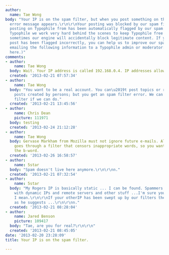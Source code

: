 ```yaml
---
author:
  name: Tae Wong
body: "Your IP is on the spam filter, but when you post something on the forum an
  error message appears.\r\n\r\nYour posting was blocked by our spam filter\r\n\r\nYour
  posting on Typophile from has been automatically flagged by our spam filters.\r\n\r\nAt
  Typophile we work very hard behind the scenes to keep Typophile free of spam. Unfortunately,
  sometimes our engine will accidentally block legitimate content. If you feel your
  post has been flagged incorrectly, you can help us to improve our spam filters by
  emailing the following information to a Typophile admin or moderator:\r\n\r\n(Link
  here.)"
comments:
- author:
    name: Tae Wong
  body: Wait. Your IP address is called 192.168.0.4. IP addresses allows only numbers.
  created: '2013-02-21 07:57:34'
- author:
    name: Tae Wong
  body: "You want to be a real account. You can\u2019t post topics or respond to other
    posts created by persons; but you get an spam filter error. We can avoid the spam
    filter if we can do."
  created: '2013-02-21 13:45:56'
- author:
    name: Chris Dean
    picture: 111971
  body: testing
  created: '2013-02-24 21:12:28'
- author:
    name: Tae Wong
  body: Gervase Markham from Mozilla must not ignore future e-mails. All messages
    goes through a filter that censors inappropriate words, so you want to censor
    the b-word.
  created: '2013-02-26 16:58:57'
- author:
    name: 5star
  body: "Spam doesn't live here anymore.\r\n\r\nn."
  created: '2013-02-21 07:32:54'
- author:
    name: 5star
  body: "My Rogers IP is basically static ... I can be found. Spammers hit and run
    with dynamic IPs and remote servers and other stuff ...I'm sure you know what
    I mean.\r\n\r\nIf your otherIP has been swept up by our filters then contact Jared
    as he suggests ...\r\n\r\nn."
  created: '2013-02-21 08:28:04'
- author:
    name: Jared Benson
    picture: 109417
  body: "Tae, are you for real?\r\n\r\n"
  created: '2013-02-21 08:45:05'
date: '2013-02-20 23:28:09'
title: Your IP is on the spam filter.

---
```

